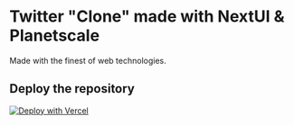 # Twitter "Clone" made with NextUI & Planetscale

Made with the finest of web technologies.

## Deploy the repository

[![Deploy with Vercel](https://vercel.com/button)](https://vercel.com/new/clone?repository-url=https%3A%2F%2Fgithub.com%2FCarelessInternet%2Fnext-twitter&env=NEXTAUTH_SECRET,DATABASE_URL,GOOGLE_CLIENT_ID,GOOGLE_CLIENT_SECRET&envDescription=Configurations%20needed%20for%20the%20application.&project-name=nextui-twitter&repository-name=nextui-twitter&integration-ids=oac_ni8CGiTU3oM25q1k2L6unVMp)
